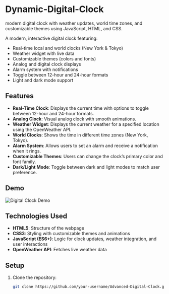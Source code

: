# Dynamic-Digital-Clock
 modern digital clock with weather updates, world time zones, and customizable themes using JavaScript, HTML, and CSS.

A modern, interactive digital clock featuring:
- Real-time local and world clocks (New York & Tokyo)
- Weather widget with live data
- Customizable themes (colors and fonts)
- Analog and digital clock displays
- Alarm system with notifications
- Toggle between 12-hour and 24-hour formats
- Light and dark mode support

## Features

- **Real-Time Clock**: Displays the current time with options to toggle between 12-hour and 24-hour formats.
- **Analog Clock**: Visual analog clock with smooth animations.
- **Weather Widget**: Displays the current weather for a specified location using the OpenWeather API.
- **World Clocks**: Shows the time in different time zones (New York, Tokyo).
- **Alarm System**: Allows users to set an alarm and receive a notification when it rings.
- **Customizable Themes**: Users can change the clock’s primary color and font family.
- **Dark/Light Mode**: Toggle between dark and light modes to match user preference.

## Demo
![Digital Clock Demo](link-to-screenshot.png)

## Technologies Used

- **HTML5**: Structure of the webpage
- **CSS3**: Styling with customizable themes and animations
- **JavaScript (ES6+)**: Logic for clock updates, weather integration, and user interactions
- **OpenWeather API**: Fetches live weather data

## Setup

1. Clone the repository:
   ```bash
   git clone https://github.com/your-username/Advanced-Digital-Clock.git
